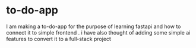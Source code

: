 # to-do-app
I am making a to-do-app for the purpose of learning fastapi and how to connect it to simple frontend . i have also thought of adding some simple ai features to convert it to a full-stack project